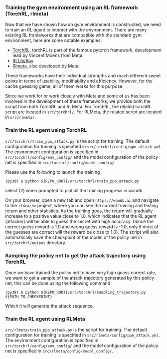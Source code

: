 ### Training the gym environment using an RL framework (TorchRL, rlmeta)

Now that we have shown how an gym environment is constructed, we need to train an RL agent to interact with the environment. There are many existing RL frameworks that are compatible with the standard gym environment, here are some notable examples:

* [TorchRL](https://pytorch.org/rl/), torchRL is part of the famous pytorch framework, development lead by Vincent Moens from Meta.
* [RLLib/Ray](https://docs.ray.io/en/latest/rllib/index.html)
* [Rlmeta](https://github.com/facebookresearch/rlmeta), also developed by Meta.

These frameworks have their individual strengths and reach different sweet points in terms of usability, modifiabilty and efficiency. However, for the cache guessing game, all of them works for this purpose.

Since we work for or work closely with Meta and some of us has been involved in the development of these frameworks, we provide both the script from both TorchRL and RLMeta. For TorchRL, the related torchRL script are located in ```src/torchrl/```. For RLMeta, the related script are located in ```src/rlmeta/```. 

### Train the RL agent using TorchRL

```src/torchrl/train_ppo_attack.py``` is the script for training. The default configuration for training is specified in ```src/torchrl/config/ppo_attack.yml```. The environment configuration is specified in ```src/torchrl/config/env_config/``` and the model configuration of the policy net is specified in 
```src/torchrl/config/model_config/```.

Please use the following to launch the training

```
(py38) $ python ${REPO_ROOT}/src/torchrl/train_ppo_attack.py
```

select (2) when prompted to plot all the training progress in wandb. 

On your browser, open a new tab and open ```https://wandb.ai``` and navigate to the ```rl4cache``` project, where you can see the current training and testing return and other statistics. As the training goes, the return will gradually increase to a positive value close to 1.0, which indicates that the RL agent (attacker) will be able to guess the secret with high accuracy. (Since the correct guess reward is 1.0 and wrong guess reward is -1.0, only if most of the guesses are correct will the reward be close to 1.0). The script will also automatically save the checkpoint of the model of the policy net in ```src/torchrl/output``` directory.

### Sampling the policy net to get the attack trajectory using TorchRL

Once we have trained the policy net to have very high guess correct rate, we want to get a sample of the attack trajectory generated by this policy net, this can be done using the following command.

```
(py38) $ python ${REPO_ROOT}/src/torchrl/sampling_trajectory.py ${PATH_TO_CHECKPOINT}
```
Which it will generate the attack sequence.

### Train the RL agent using RLMeta

```src/rlmeta/train_ppo_attack.py``` is the script for training. The default configuration for training is specified in ```src/rlmeta/config/ppo_attack.yml```. The environment configuration is specified in ```src/torchrl/config/env_config/``` and the model configuration of the policy net is specified in 
```src/rlmeta/config/model_config/```.





